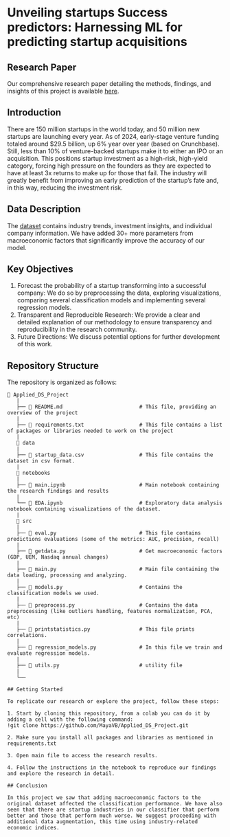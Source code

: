 # Unveiling startups Success predictors: Harnessing ML for predicting startup acquisitions

## Research Paper

Our comprehensive research paper detailing the methods, findings, and insights of this project is available [here](https://medium.com/@natalyasegal/unveiling-startups-success-predictors-harnessing-ml-for-predicting-startup-acquisitions-f879ed372deb).

## Introduction

There are 150 million startups in the world today, and 50 million new startups are launching every year. As of 2024, early-stage venture funding totaled around $29.5 billion, up 6% year over year (based on Crunchbase). Still, less than 10% of venture-backed startups make it to either an IPO or an acquisition. This positions startup investment as a high-risk, high-yield category, forcing high pressure on the founders as they are expected to have at least 3x returns to make up for those that fail. The industry will greatly benefit from improving an early prediction of the startup’s fate and, in this way, reducing the investment risk.

## Data Description

The [dataset](https://www.kaggle.com/datasets/manishkc06/startup-success-prediction/data) contains industry trends, investment insights, and individual company information. We have added 30+ more parameters from macroeconomic factors that significantly improve the accuracy of our model.

## Key Objectives

1. Forecast the probability of a startup transforming into a successful company: We do so by preprocessing the data, exploring visualizations, comparing several classification models and implementing several regression models. 
2. Transparent and Reproducible Research: We provide a clear and detailed explanation of our methodology to ensure transparency and reproducibility in the research community.
3. Future Directions: We discuss potential options for further development of this work.

## Repository Structure

The repository is organized as follows:

```
📁 Applied_DS_Project
   |
   ├── 📄 README.md                         # This file, providing an overview of the project
   |
   ├── 📄 requirements.txt                  # This file contains a list of packages or libraries needed to work on the project
   |
   📁 data
   |
   ├── 📄 startup_data.csv                  # This file contains the dataset in csv format.
   |
   📁 notebooks
   |
   ├── 📄 main.ipynb                        # Main notebook containing the research findings and results
   |
   └── 📄 EDA.ipynb                         # Exploratory data analysis notebook containing visualizations of the dataset.
   |
   📁 src
   |
   ├── 📄 eval.py                           # This file contains predictions evaluations (some of the metrics: AUC, precision, recall)
   |
   ├── 📄 getdata.py                        # Get macroeconomic factors (GDP, UEM, Nasdaq annual changes) 
   |
   ├── 📄 main.py                           # Main file containing the data loading, processing and analyzing.
   |
   ├── 📄 models.py                         # Contains the classification models we used.
   |
   ├── 📄 preprocess.py                     # Contains the data preprocessing (like outliers handling, features normalization, PCA, etc)
   |
   ├── 📄 printstatistics.py                # This file prints correlations.
   |
   ├── 📄 regression_models.py              # In this file we train and evaluate regression models.  
   |
   ├── 📄 utils.py                          # utility file
   |
   └──

## Getting Started

To replicate our research or explore the project, follow these steps:

1. Start by cloning this repository, from a colab you can do it by adding a cell with the following command:
!git clone https://github.com/MayaVB/Applied_DS_Project.git

2. Make sure you install all packages and libraries as mentioned in requirements.txt

3. Open main file to access the research results.

4. Follow the instructions in the notebook to reproduce our findings and explore the research in detail.

## Conclusion

In this project we saw that adding macroeconomic factors to the original dataset affected the classification performance. We have also seen that there are startup industries in our classifier that perform better and those that perform much worse. We suggest proceeding with additional data augmentation, this time using industry-related economic indices.



